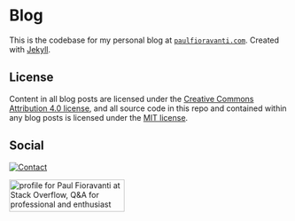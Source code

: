 # Blog

This is the codebase for my personal blog at
[`paulfioravanti.com`](https://paulfioravanti.com).
Created with [Jekyll](https://jekyllrb.com/).

## License

Content in all blog posts are licensed under the
[Creative Commons Attribution 4.0 license](LICENSE-CC-BY-4.0.txt), and all
source code in this repo and contained within any blog posts is licensed under
the [MIT license](LICENSE-MIT.txt).

## Social

[![Contact](https://img.shields.io/badge/contact-%40paulfioravanti-blue.svg)](https://twitter.com/paulfioravanti)

<a href="http://stackoverflow.com/users/567863/paul-fioravanti">
  <img src="http://stackoverflow.com/users/flair/567863.png" width="208" height="58" alt="profile for Paul Fioravanti at Stack Overflow, Q&amp;A for professional and enthusiast programmers" title="profile for Paul Fioravanti at Stack Overflow, Q&amp;A for professional and enthusiast programmers">
</a>
